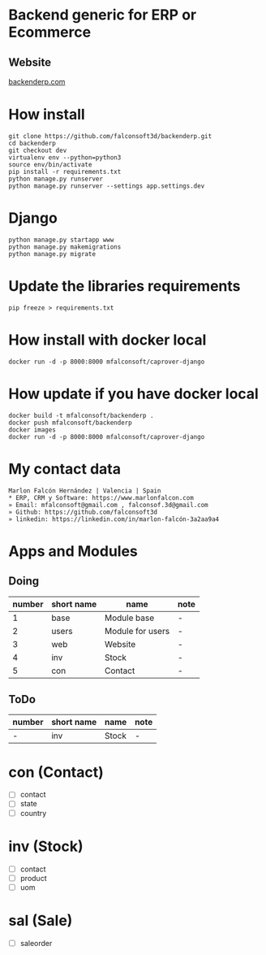 # Backend generic for ERP or Ecommerce
## Website
[backenderp.com](https://backenderp.com)

# How install
```
git clone https://github.com/falconsoft3d/backenderp.git
cd backenderp
git checkout dev
virtualenv env --python=python3
source env/bin/activate
pip install -r requirements.txt
python manage.py runserver
python manage.py runserver --settings app.settings.dev
```

# Django
```
python manage.py startapp www
python manage.py makemigrations
python manage.py migrate
```

# Update the libraries requirements
```
pip freeze > requirements.txt
```

# How install with docker local
```
docker run -d -p 8000:8000 mfalconsoft/caprover-django
```

# How update if you have docker local
```
docker build -t mfalconsoft/backenderp .
docker push mfalconsoft/backenderp
docker images
docker run -d -p 8000:8000 mfalconsoft/caprover-django
```

# My contact data
```
Marlon Falcón Hernández | Valencia | Spain
* ERP, CRM y Software: https://www.marlonfalcon.com
» Email: mfalconsoft@gmail.com , falconsof.3d@gmail.com
» Github: https://github.com/falconsoft3d
» linkedin: https://linkedin.com/in/marlon-falcón-3a2aa9a4
```

# Apps and Modules
## Doing
| number | short name | name             | note |
|--------|------------|------------------|------|
| 1      | base       | Module base      | -    |
| 2      | users      | Module for users | -    |
| 3      | web        | Website          | -    |
| 4      | inv        | Stock            | -    |
| 5      | con        | Contact          | -    |


## ToDo
| number | short name | name             | note |
|--------|------------|------------------|------|
| -      | inv        | Stock            | -    |


# con (Contact)
- [ ] contact
- [ ] state
- [ ] country

# inv (Stock)
- [ ] contact
- [ ] product
- [ ] uom

# sal (Sale)
- [ ] saleorder









